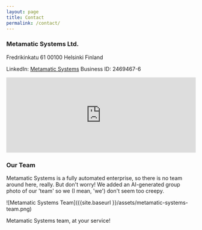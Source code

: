 ```yaml
---
layout: page
title: Contact
permalink: /contact/
---
```


### Metamatic Systems Ltd.

Fredrikinkatu 61
00100 Helsinki
Finland

LinkedIn: [Metamatic Systems](https://www.linkedin.com/company/17909580)
Business ID: 2469467-6

<iframe src="https://www.google.com/maps/embed?pb=!1m18!1m12!1m3!1d1984.7666471491057!2d24.930450916394687!3d60.1680418819601!2m3!1f0!2f0!3f0!3m2!1i1024!2i768!4f13.1!3m3!1m2!1s0x46920a34b5837607%3A0x89605ca9a71028b0!2sFredrikinkatu%2061%2C%2000100%20Helsinki%2C%20Suomi!5e0!3m2!1sfi!2sse!4v1627674448210!5m2!1sfi!2sse" width="100%" height="200" style="border:0;" allowfullscreen="" loading="lazy"></iframe>

### Our Team
Metamatic Systems is a fully automated enterprise, so there is no team around here, really. But don't worry! We added an AI-generated group photo of our 'team' so we (I mean, 'we') don't seem too creepy.

![Metamatic Systems Team]({{site.baseurl }}/assets/metamatic-systems-team.png)

Metamatic Systems team, at your service!
